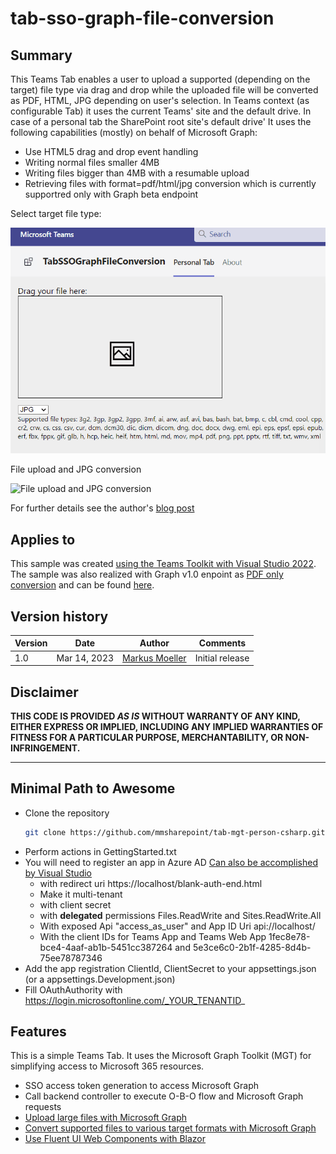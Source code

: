 # tab-sso-graph-file-conversion

## Summary
This Teams Tab enables a user to upload a supported (depending on the target) file type via drag and drop while the uploaded file will be converted as PDF, HTML, JPG depending on user's selection.
In Teams context (as configurable Tab) it uses the current Teams' site and the default drive. In case of a personal tab the SharePoint root site's default drive'
It uses the following capabilities (mostly) on behalf of Microsoft Graph:
* Use HTML5 drag and drop event handling
* Writing normal files smaller 4MB
* Writing files bigger than 4MB with a resumable upload
* Retrieving files with format=pdf/html/jpg conversion which is currently supportred only with Graph beta endpoint

Select target file type:

![File upload and JPG conversion](assets/02UploadPNGfile.gif)

File upload and JPG conversion

![File upload and JPG conversion](assets/01UploadProcess.gif)

For further details see the author's [blog post](https://mmsharepoint.wordpress.com/2022/)

## Applies to

This sample was created [using the Teams Toolkit with Visual Studio 2022](https://learn.microsoft.com/en-us/microsoftteams/platform/toolkit/teams-toolkit-fundamentals?pivots=visual-studio&WT.mc_id=M365-MVP-5004617). The sample was also realized with Graph v1.0 enpoint as [PDF only conversion](https://github.com/mmsharepoint/tab-sso-graph-upload-pdf-csharp) and can be found [here](https://github.com/mmsharepoint/tab-sso-graph-upload-as-pdf).

## Version history

Version|Date|Author|Comments
-------|----|--------|--------
1.0|Mar 14, 2023|[Markus Moeller](http://www.twitter.com/moeller2_0)|Initial release

## Disclaimer

**THIS CODE IS PROVIDED *AS IS* WITHOUT WARRANTY OF ANY KIND, EITHER EXPRESS OR IMPLIED, INCLUDING ANY IMPLIED WARRANTIES OF FITNESS FOR A PARTICULAR PURPOSE, MERCHANTABILITY, OR NON-INFRINGEMENT.**

---
## Minimal Path to Awesome
- Clone the repository
    ```bash
    git clone https://github.com/mmsharepoint/tab-mgt-person-csharp.git
- Perform actions in GettingStarted.txt
- You will need to register an app in Azure AD [Can also be accomplished by Visual Studio](https://learn.microsoft.com/en-us/microsoftteams/platform/toolkit/add-single-sign-on?pivots=visual-studio&WT.mc_id=M365-MVP-5004617#add-sso-to-teams-app-for-visual-studio)
  - with redirect uri https://localhost/blank-auth-end.html
  - Make it multi-tenant
  - with client secret
  - with **delegated** permissions Files.ReadWrite and Sites.ReadWrite.All
  - With exposed Api "access_as_user" and App ID Uri api://localhost/<App ID>
  - With the client IDs for Teams App and Teams Web App 1fec8e78-bce4-4aaf-ab1b-5451cc387264 and 5e3ce6c0-2b1f-4285-8d4b-75ee78787346
- Add the app registration ClientId, ClientSecret to your appsettings.json (or a appsettings.Development.json)
- Fill OAuthAuthority with https://login.microsoftonline.com/_YOUR_TENANTID_

## Features
This is a simple Teams Tab. It uses the Microsoft Graph Toolkit (MGT) for simplifying access to Microsoft 365 resources.
* SSO access token generation to access Microsoft Graph
* Call backend controller to execute O-B-O flow and Microsoft Graph requests
* [Upload large files with Microsoft Graph](https://learn.microsoft.com/en-us/graph/sdks/large-file-upload?tabs=csharp?WT.mc_id=M365-MVP-5004617)
* [Convert supported files to various target formats with Microsoft Graph](https://learn.microsoft.com/en-us/graph/api/driveitem-get-content-format?view=graph-rest-beta&tabs=http&WT.mc_id=M365-MVP-5004617)
* [Use Fluent UI Web Components with Blazor](https://learn.microsoft.com/en-us/fluent-ui/web-components/integrations/blazor?WT.mc_id=M365-MVP-5004617)
